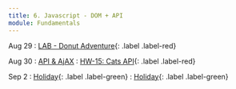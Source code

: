 ```yaml
---
title: 6. Javascript - DOM + API
module: Fundamentals
---
```



Aug 29
: [LAB - Donut Adventure](https://git.generalassemb.ly/seir-flex-07-25-23/ClassesDonutAdventure){: .label .label-red}


Aug 30
: [API & AjAX](https://git.generalassemb.ly/seir-flex-07-25-23/APIs-Ajax)
  : [HW-15: Cats API](https://git.generalassemb.ly/seir-flex-07-25-23/CatsApi){: .label .label-red}



Sep 2
: [Holiday](){: .label .label-green}
  : [Holiday](){: .label .label-green}
